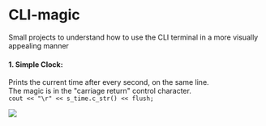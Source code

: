 # CLI-magic
Small projects to understand how to use the CLI terminal in a more visually appealing manner

#### 1. Simple Clock:
Prints the current time after every second, on the same line.    
The magic is in the "carriage return" control character.    
```cout << "\r" << s_time.c_str() << flush;```    

![](simple_clock.gif)
